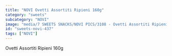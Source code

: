 ```yaml
---
title: "NOVI Ovetti Assortiti Ripieni 160g"
category: "sweets"
subcategory: "NOVI"
image: "media/7 SWEETS SNACKS/NOVI PICS/3108 - Ovetti Assortiti Ripieni 160g.jpg"
id: "sweets-novi-437"
tags: ["NOVI"]
---
```


Ovetti Assortiti Ripieni 160g
